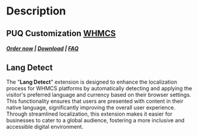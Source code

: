 # Description

## PUQ Customization **[WHMCS](https://puqcloud.com/link.php?id=77)**

#####  [Order now](https://puqcloud.com/whmcs-addon-puq-customization.php) | [Download](https://download.puqcloud.com/WHMCS/addons/PUQ-Customization/) | [FAQ](https://faq.puqcloud.com/)

## Lang Detect

The "**Lang Detect**" extension is designed to enhance the localization process for WHMCS platforms by automatically detecting and applying the visitor's preferred language and currency based on their browser settings. This functionality ensures that users are presented with content in their native language, significantly improving the overall user experience. Through streamlined localization, this extension makes it easier for businesses to cater to a global audience, fostering a more inclusive and accessible digital environment.